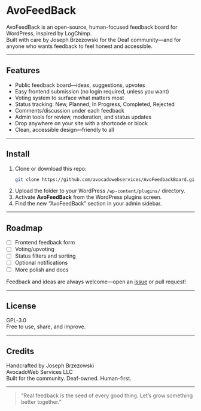 # AvoFeedBack

AvoFeedBack is an open-source, human-focused feedback board for WordPress, inspired by LogChimp.  
Built with care by Joseph Brzezowski for the Deaf community—and for anyone who wants feedback to feel honest and accessible.

---

## Features

- Public feedback board—ideas, suggestions, upvotes
- Easy frontend submission (no login required, unless you want)
- Voting system to surface what matters most
- Status tracking: New, Planned, In Progress, Completed, Rejected
- Comments/discussion under each feedback
- Admin tools for review, moderation, and status updates
- Drop anywhere on your site with a shortcode or block
- Clean, accessible design—friendly to all

---

## Install

1. Clone or download this repo:
    ```sh
    git clone https://github.com/avocadowebservices/AvoFeedbackBoard.git
    ```
2. Upload the folder to your WordPress `/wp-content/plugins/` directory.
3. Activate **AvoFeedBack** from the WordPress plugins screen.
4. Find the new “AvoFeedBack” section in your admin sidebar.

---

## Roadmap

- [ ] Frontend feedback form
- [ ] Voting/upvoting
- [ ] Status filters and sorting
- [ ] Optional notifications
- [ ] More polish and docs

Feedback and ideas are always welcome—open an [issue](https://github.com/avocadowebservices/AvoFeedbackBoard/issues) or pull request!

---

## License

GPL-3.0  
Free to use, share, and improve.

---

## Credits

Handcrafted by Joseph Brzezowski  
AvocadoWeb Services LLC  
Built for the community. Deaf-owned. Human-first.

---

> “Real feedback is the seed of every good thing. Let’s grow something better together.”
